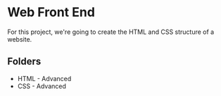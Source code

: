 # Web Front End

For this project, we're going to create the HTML and CSS structure of a website.

## Folders

*   HTML - Advanced
*   CSS - Advanced
